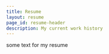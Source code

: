 ```yaml
---
title: Resume
layout: resume
page_id: resume-header
description: My current work history
---
```


some text for my resume